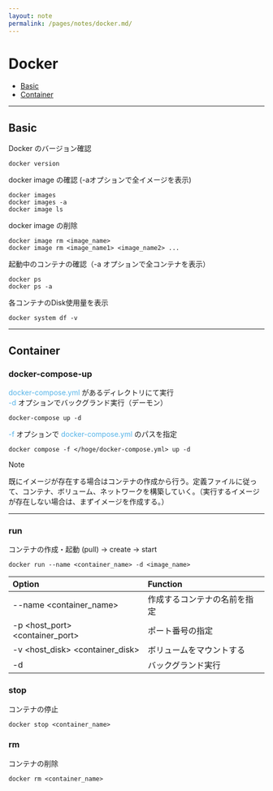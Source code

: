 ```yaml
---
layout: note
permalink: /pages/notes/docker.md/
---
```


# Docker
- [Basic](#basic)
- [Container](#container)

<hr class="small-hr">

## Basic

Docker のバージョン確認
```
docker version
```

docker image の確認 (-aオプションで全イメージを表示)
```
docker images
docker images -a
docker image ls
```

docker image の削除
```
docker image rm <image_name>
docker image rm <image_name1> <image_name2> ...
```

起動中のコンテナの確認（-a オプションで全コンテナを表示）
```
docker ps
docker ps -a
```

各コンテナのDisk使用量を表示
```
docker system df -v
```

<hr class="small-hr">

## Container

### docker-compose-up
<span style="color: #56B4E9;">docker-compose.yml</span> があるディレクトリにて実行  
<span style="color: #56B4E9;">-d</span> オプションでバックグランド実行（デーモン）
```
docker-compose up -d
```

<span style="color: #56B4E9;">-f</span> オプションで <span style="color: #56B4E9;">docker-compose.yml</span> のパスを指定
```
docker compose -f </hoge/docker-compose.yml> up -d
```

> [!NOTE]
> 既にイメージが存在する場合はコンテナの作成から行う。定義ファイルに従って、コンテナ、ボリューム、ネットワークを構築していく。（実行するイメージが存在しない場合は、まずイメージを作成する。）

<hr class="small-hr">

### run
コンテナの作成・起動 (pull) → create → start   
```
docker run --name <container_name> -d <image_name>
```

| Option | Function |
| :----- | :------- |
| --name <container_name> | 作成するコンテナの名前を指定 |
| -p <host_port> <container_port> | ポート番号の指定 |  
| -v <host_disk> <container_disk> | ボリュームをマウントする |  
| -d | バックグランド実行 |

### stop
コンテナの停止
```
docker stop <container_name>
```

### rm
コンテナの削除
```
docker rm <container_name>
```